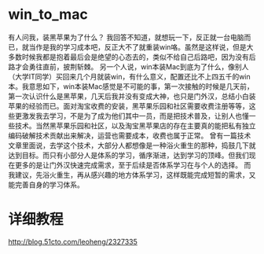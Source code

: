 # win_to_mac
  有人问我，装黑苹果为了什么？ 我回答不知道，就想玩一下，反正就一台电脑而已，就当作是我的学习成本吧，反正大不了就重装win咯。虽然是这样说，但是大多数时候我都是抱着最后会是绝望的心态去的，类似不给自己后路吧，因为没有后路才会勇往直前，披荆斩棘。
  另一个人说，win本装Mac到底为了什么，像别人（大学IT同学）买回来几个月就装win，有什么意义，配置还比不上四五千的win本。我意思如下，win本装Mac感觉是不可能的事，第一次接触的时候是几天前，第一次认识什么是黑苹果，几天后我并没有变成大神，也只是门外汉，总结小白装苹果的经验而已。面对淘宝收费的安装，黑苹果乐园和社区需要收费注册等等，这些更激发我去学习，不是为了成为他们其中一员，而是把技术普及，让别人也懂一些技术。当然黑苹果乐园和社区，以及淘宝黑苹果店的存在主要真的能把私有独立编码破解技术贡献出来解决，运营也需要成本，收费也属于正常。
  曾有一篇技术文章里面说，去学这个技术，大部分人都想像是一种浴火重生的那种，捣鼓几下就达到目标。而只有小部分人是体系的学习，循序渐进，达到学习的顶峰。但我们现在更多的是让门外汉快速完成需求，至于后续是否体系学习在与个人的选择。
  而我建议，先浴火重生，再从感兴趣的地方体系学习，这样既能完成短暂的需求，又能完善自身的学习体系。
  
  
  # 详细教程
  http://blog.51cto.com/leoheng/2327335
